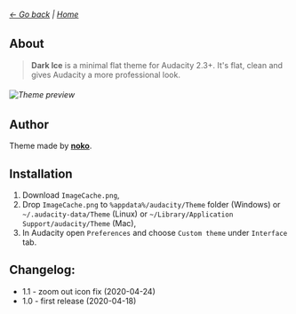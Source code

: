 ###### [← Go back](../) | [Home](../)
## About
> **Dark Ice** is a minimal flat theme for Audacity 2.3+. It's flat, clean and gives Audacity a more professional look.
###### ![Theme preview](https://raw.githubusercontent.com/TheRockyDoo/audacity-themes/master/previews/dark_ice.png)
## Author
Theme made by **[noko](http://gumroad.com/noko)**.
## Installation
1. Download `ImageCache.png`,
1. Drop `ImageCache.png` to `%appdata%/audacity/Theme` folder (Windows) or `~/.audacity-data/Theme` (Linux) or `~/Library/Application Support/audacity/Theme` (Mac),
1. In Audacity open `Preferences` and choose `Custom theme` under `Interface` tab.
## Changelog:
* 1.1 - zoom out icon fix (2020-04-24)
* 1.0 - first release (2020-04-18)
